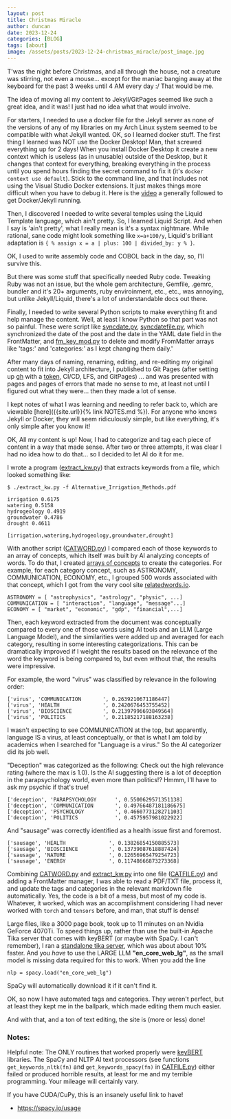 ```yaml
---
layout: post
title: Christmas Miracle
author: duncan
date: 2023-12-24
categories: [BLOG]
tags: [about]
image: /assets/posts/2023-12-24-christmas_miracle/post_image.jpg
---
```

T'was the night before Christmas, and all through the house, not a creature was stirring, not even a mouse... except for the maniac banging away at the keyboard for the past 3 weeks until 4 AM every day :/  That would be me. 

The idea of moving all my content to Jekyll/GitPages seemed like such a great idea, and it was! I just had no idea what that would involve.

For starters, I needed to use a docker file for the Jekyll server as none of the versions of any of my libraries on my Arch Linux system seemed to be compatible with what Jekyll wanted. OK, so I learned docker stuff.  The first thing I learned was NOT use the Docker Desktop! Man, that screwed everything up for 2 days!  When you install Docker Desktop it create a new context which is useless (as in unusable) outside of the Desktop, but it changes that context for everything, breaking everything in the process until you spend hours finding the secret command to fix it (it's `docker context use default`).  Stick to the command line, and that includes not using the Visual Studio Docker extensions.  It just makes things more difficult when you have to debug it.  Here is the [video](https://www.youtube.com/watch?v=zijOXpZzdvs) a generally followed to get Docker/Jekyll running.

Then, I discovered I needed to write several temples using the Liquid Template language, which ain't pretty. So, I learned Liquid Script. And when I say is 'ain't pretty', what I really mean is it's a syntax nightmare.  While rational, sane code might look something like `x=a+100/y`, Liquid's brilliant adaptation is `{ % assign x = a | plus: 100 | divided_by: y % }`.  

OK, I used to write assembly code and COBOL back in the day, so, I'll survive this.

But there was some stuff that specifically needed Ruby code.  Tweaking Ruby was not an issue, but the whole gem architecture, Gemfile, .gemrc, bundler and it's 20+ arguments, ruby enviroinment, etc., etc., was annoying, but unlike Jekyll/Liquid, there's a lot of understandable docs out there.

Finally, I needed to write several Python scripts to make everything fit and help manage the content. Well, at least I know Python so that part was not so painful. These were script like [syncdate.py](https://github.com/tholonia/tholonia.github.io/blob/main/src/syncdate.py), [syncdatefile.py](https://github.com/tholonia/tholonia.github.io/blob/main/src/syncdatefile.py), which synchronized the date of the post and the date in the YAML date field in the FrontMatter, and [fm_key_mod.py](https://github.com/tholonia/tholonia.github.io/blob/main/src/fm_key_mod.py) to delete and modify FromMatter arrays like 'tags:' and 'categories:' as I kept changing them daily.'

After many days of naming, renaming, editing, and re-editing my original content to fit into Jekyll architecture, I published to Git Pages (after setting up [gh](https://github.com/cli/cli) with a [token](https://cli.github.com/manual/gh_auth_login), CI/CD, LFS, and GitPages) ... and was presented with pages and pages of errors that made no sense to me, at least not until I figured out what they were... then they made a lot of sense.

I kept notes of what I was learning and needing to refer back to, which are viewable [here]({{site.url}}{% link NOTES.md %}). For anyone who knows Jekyll or Docker, they will seem ridiculously simple, but like everything, it's only simple after you know it!

OK, All my content is up! Now, I had to categorize and tag each piece of content in a way that made sense. After two or three attempts, it was clear I had no idea how to do that... so I decided to let AI do it for me.

I wrote a program ([extract_kw.py](https://github.com/tholonia/tholonia.github.io/blob/main/src/extract_kw.py)) that extracts keywords from a file, which looked something like:

```
$ ./extract_kw.py -f Alternative_Irrigation_Methods.pdf 

irrigation 0.6175
watering 0.5158
hydrogeology 0.4919
groundwater 0.4786
drought 0.4611

[irrigation,watering,hydrogeology,groundwater,drought]
```

With another script ([CATWORD.py](https://github.com/tholonia/tholonia.github.io/blob/main/src/CATWORD.py)) I compared each of those keywords to an array of concepts, which itself was built by AI analyzing concepts of words. To do that, I created [arrays of concepts](https://github.com/tholonia/tholonia.github.io/blob/main/src/taxonomy2.toml) to create the categories. For example, for each category concept, such as ASTRONOMY, COMMUNICATION, ECONOMY, etc., I grouped 500 words associated with that concept, which I got from the very cool site [relatedwords.io](https://relatedwords.io/).

```
ASTRONOMY = [ "astrophysics", "astrology", "physic", ...]
COMMUNICATION = [ "interaction", "language", "message"...]
ECONOMY = [ "market", "economic", "gdp", "financial",...]
```
Then,  each keyword extracted from the document was conceptually compared to every one of those words using AI tools and an LLM (Large Language Model), and the similarities were added up and averaged for each category, resulting in some interesting categorizations.  This can be dramatically improved if I weight the results based on the relevance of the word the keyword is being compared to, but even without that, the results were impressive.

For example, the word "virus" was classified by relevance in the following order:

```
['virus', 'COMMUNICATION       ', 0.2639210671186447]
['virus', 'HEALTH              ', 0.2420676453755452]
['virus', 'BIOSCIENCE          ', 0.21397996693849564]
['virus', 'POLITICS            ', 0.21185217188163238]

```

I wasn't expecting to see COMMUNICATION at the top, but apparently, language IS a virus, at least conceptually, or that is what I am told by academics when I searched for "Language is a virus."  So the AI categorizer did its job well.

"Deception" was categorized as the following:  Check out the high relevance rating (where the max is 1.0).  Is the AI suggesting there is a lot of deception in the parapsychology world, even more than politics!? Hmmm, I'll have to ask my psychic if that's true!

```
['deception', 'PARAPSYCHOLOGY      ', 0.5500629571351138]
['deception', 'COMMUNICATION       ', 0.49766487181186675]
['deception', 'PSYCHOLOGY          ', 0.4660773128271103]
['deception', 'POLITICS            ', 0.4575957981022922]

```
And "sausage" was correctly identified as a health issue first and foremost.

```
['sausage', 'HEALTH              ', 0.13826854150885573]
['sausage', 'BIOSCIENCE          ', 0.13739087618887424]
['sausage', 'NATURE              ', 0.12656965479254723]
['sausage', 'ENERGY              ', 0.11748666873273368]

```

Combining [CATWORD.py](https://github.com/tholonia/tholonia.github.io/blob/main/CATWORD.py) and [extract_kw.py](https://github.com/tholonia/tholonia.github.io/blob/main/extract_kw.py) into one file ([CATFILE.py](https://github.com/tholonia/tholonia.github.io/blob/main/CATFILE.py)) and adding a FrontMatter manager, I was able to read a PDF/TXT file, process it, and update the tags and categories in the relevant markdown file automatically. Yes, the code is a bit of a mess, but most of my code is. Whatever, it worked, which was an accomplishment considering I had never worked with `torch` and `tensors` before, and man, that stuff is dense!  

Large files, like a 3000 page book, took up to 11 minutes on an Nvidia GeForce 4070Ti.  To speed things up, rather than use the built-in Apache Tika server that comes with keyBERT (or maybe with SpaCy. I can't remember), I ran a [standalone tika server](https://docs.netgen.io/projects/lds/en/latest/ubuntu/tika.html), which was about about 10% faster.  And you *have* to use the LARGE LLM **"en_core_web_lg"**, as the small model is missing data required for this to work.  When you add the line
```
nlp = spacy.load("en_core_web_lg")
```
SpaCy will automatically download it if it can't find it.

OK, so now I have automated tags and categories. They weren't perfect, but at least they kept me in the ballpark, which made editing them much easier. 

And with that, and a ton of text editing, the site is (more or less) done!

### Notes:

Helpful note: The ONLY routines that worked properly were [keyBERT](https://maartengr.github.io/KeyBERT/guides/quickstart.html) libraries. The SpaCy and  NLTP AI text processors (see functions `get_keywords_nltk(fn)` and  `get_keywords_spacy(fn)` in [CATFILE.py](https://github.com/tholonia/tholonia.github.io/blob/main/CATFILE.py)) either failed or produced horrible results, at least for me and my terrible programming. Your mileage will certainly vary.

If you have CUDA/CuPy, this is an insanely useful link to have!

- https://spacy.io/usage 

